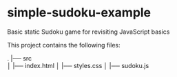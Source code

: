 # simple-sudoku-example
Basic static Sudoku game for revisiting JavaScript basics

This project contains the following files:

  .
  |── src                  
  │   |── index.html
  │   |── styles.css
  │   |── sudoku.js
